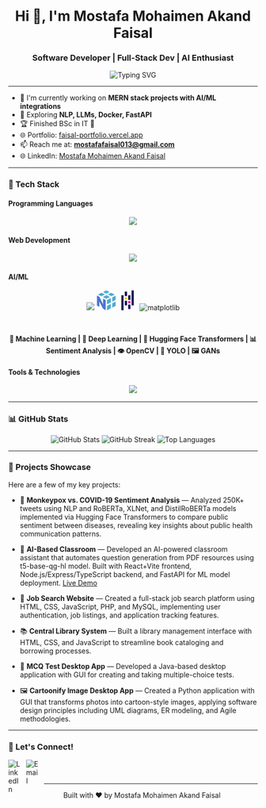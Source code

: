 <h1 align="center">Hi 👋, I'm Mostafa Mohaimen Akand Faisal</h1>
<h3 align="center"><h3 align="center">Software Developer | Full-Stack Dev | AI Enthusiast</h3></h3>

<p align="center">
  <img src="https://readme-typing-svg.herokuapp.com?font=Fira+Code&weight=500&size=22&duration=4000&center=true&vCenter=true&width=800&lines=Passionate+MERN+Stack+Developer;AI+Exploration+On;Always+Learning+%26+Building" alt="Typing SVG" />
</p>

---

- 🔭 I'm currently working on **MERN stack projects with AI/ML integrations**
- 🧠 Exploring **NLP, LLMs, Docker, FastAPI**
- 🏆 Finished BSc in IT 💯
- 🌐 Portfolio: [faisal-portfolio.vercel.app](https://faisal-portfolio-tau.vercel.app/)
- 📫 Reach me at: **mostafafaisal013@gmail.com**
- 🌐 LinkedIn: [Mostafa Mohaimen Akand Faisal](http://linkedin.com/in/mostafa-mohaimen-akand-faisal)
  
---

### 🚀 Tech Stack


#### Programming Languages
<p align="center">
  <img src="https://skillicons.dev/icons?i=cpp,java,js,ts,python," />
</p>

#### Web Development
<p align="center">
  <img src="https://skillicons.dev/icons?i=react,nodejs,express,mongodb,mysql,php" />
</p>

#### AI/ML
<p align="center">
  <img src="https://skillicons.dev/icons?i=tensorflow,pytorch" />
  <img src="https://raw.githubusercontent.com/devicons/devicon/master/icons/numpy/numpy-original.svg" alt="numpy" width="40" height="40"/>
  <img src="https://raw.githubusercontent.com/devicons/devicon/master/icons/pandas/pandas-original.svg" alt="pandas" width="40" height="40"/>
  <img src="https://matplotlib.org/stable/_images/sphx_glr_logos2_003.png" alt="matplotlib" width="40" height="40"/>
</p>

  <br>
  <p align="center"><b>🧠 Machine Learning | 🔮 Deep Learning | 🤗 Hugging Face Transformers | 📊 Sentiment Analysis | 👁️ OpenCV | 🎯 YOLO | 🖼️ GANs</b></p>
</p>

#### Tools & Technologies
<p align="center">
  <img src="https://skillicons.dev/icons?i=git,docker,linux,vscode,vercel,fastapi" />
</p>

---

### 📊 GitHub Stats

<p align="center">
  <img src="https://github-readme-stats.vercel.app/api?username=Mostafa-Faisal&show_icons=true&theme=radical" alt="GitHub Stats" />
  <img src="https://github-readme-streak-stats.herokuapp.com/?user=Mostafa-Faisal&theme=radical" alt="GitHub Streak" />
  <img src="https://github-readme-stats.vercel.app/api/top-langs/?username=Mostafa-Faisal&layout=compact&theme=radical" alt="Top Languages" />
</p>

---


### 💼 Projects Showcase

Here are a few of my key projects:

- 🧠 **Monkeypox vs. COVID-19 Sentiment Analysis** — Analyzed 250K+ tweets using NLP and RoBERTa, XLNet, and DistilRoBERTa models implemented via Hugging Face Transformers  to compare public sentiment between diseases, revealing key insights about public health communication patterns.

- 🧠 **AI-Based Classroom** — Developed an AI-powered classroom assistant that automates question generation from PDF resources using t5-base-qg-hl model. Built with React+Vite frontend, Node.js/Express/TypeScript backend, and FastAPI for ML model deployment. [Live Demo](https://front-end-seven-teal.vercel.app/)

- 💼 **Job Search Website** — Created a full-stack job search platform using HTML, CSS, JavaScript, PHP, and MySQL, implementing user authentication, job listings, and application tracking features.

- 📚 **Central Library System** — Built a library management interface with HTML, CSS, and JavaScript to streamline book cataloging and borrowing processes.

- 📝 **MCQ Test Desktop App** — Developed a Java-based desktop application with GUI for creating and taking multiple-choice tests.

- 🖼️ **Cartoonify Image Desktop App** — Created a Python application with GUI that transforms photos into cartoon-style images, applying software design principles including UML diagrams, ER modeling, and Agile methodologies.
---

### 📣 Let's Connect!

<a href="http://linkedin.com/in/mostafa-mohaimen-akand-faisal">
  <img align="left" alt="LinkedIn" width="26px" src="https://cdn.jsdelivr.net/npm/simple-icons@v5/icons/linkedin.svg" style="padding-right:10px;" />
</a>
<a href="mailto:mostafafaisal013@gmail.com">
  <img align="left" alt="Email" width="26px" src="https://cdn.jsdelivr.net/npm/simple-icons@v5/icons/gmail.svg" style="padding-right:10px;" />
</a>

<br /><br />

---

<p align="center">Built with ❤️ by Mostafa Mohaimen Akand Faisal</p>
